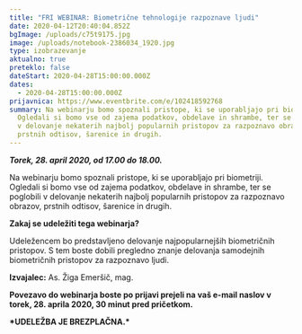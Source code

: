 ```yaml
---
title: "FRI WEBINAR: Biometrične tehnologije razpoznave ljudi"
date: 2020-04-12T20:40:04.852Z
bgImage: /uploads/c75t9175.jpg
image: /uploads/notebook-2386034_1920.jpg
type: izobrazevanje
aktualno: true
preteklo: false
dateStart: 2020-04-28T15:00:00.000Z
dates:
  - 2020-04-28T15:00:00.000Z
prijavnica: https://www.eventbrite.com/e/102418592768
summary: Na webinarju bomo spoznali pristope, ki se uporabljajo pri biometriji.
  Ogledali si bomo vse od zajema podatkov, obdelave in shrambe, ter se poglobili
  v delovanje nekaterih najbolj popularnih pristopov za razpoznavo obrazov,
  prstnih odtisov, šarenice in drugih.
---
```

***Torek, 28. april 2020, od 17.00 do 18.00.***

Na webinarju bomo spoznali pristope, ki se uporabljajo pri biometriji. Ogledali si bomo vse od zajema podatkov, obdelave in shrambe, ter se poglobili v delovanje nekaterih najbolj popularnih pristopov za razpoznavo obrazov, prstnih odtisov, šarenice in drugih.

**Zakaj se udeležiti tega webinarja?**

Udeležencem bo predstavljeno delovanje najpopularnejših biometričnih pristopov. S tem boste dobili pregledno znanje delovanja samodejnih biometričnih pristopov za razpoznavo ljudi.

**Izvajalec:** As. Žiga Emeršič, mag.

**Povezavo do webinarja boste po prijavi prejeli na vaš e-mail naslov v torek, 28. aprila 2020, 30 minut pred pričetkom.**

**\*UDELEŽBA JE BREZPLAČNA.\***